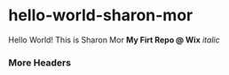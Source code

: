 # hello-world-sharon-mor
Hello World! This is Sharon Mor
	**My Firt Repo @ Wix**
 	*italic*
  ### More Headers
  
